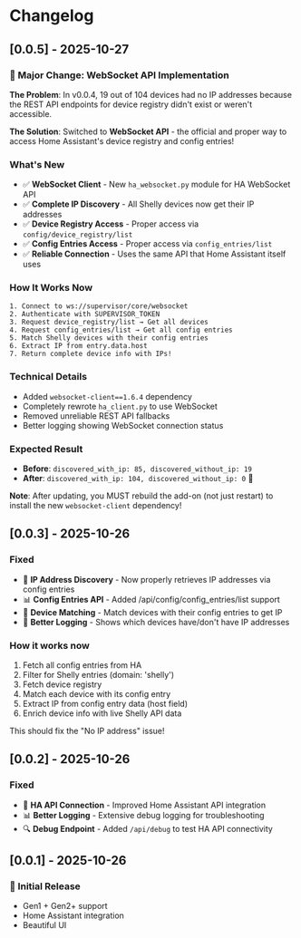 # Changelog

## [0.0.5] - 2025-10-27

### 🚀 Major Change: WebSocket API Implementation

**The Problem**: In v0.0.4, 19 out of 104 devices had no IP addresses because the REST API endpoints for device registry didn't exist or weren't accessible.

**The Solution**: Switched to **WebSocket API** - the official and proper way to access Home Assistant's device registry and config entries!

### What's New
- ✅ **WebSocket Client** - New `ha_websocket.py` module for HA WebSocket API
- ✅ **Complete IP Discovery** - All Shelly devices now get their IP addresses
- ✅ **Device Registry Access** - Proper access via `config/device_registry/list`
- ✅ **Config Entries Access** - Proper access via `config_entries/list`
- ✅ **Reliable Connection** - Uses the same API that Home Assistant itself uses

### How It Works Now
```
1. Connect to ws://supervisor/core/websocket
2. Authenticate with SUPERVISOR_TOKEN
3. Request device_registry/list → Get all devices
4. Request config_entries/list → Get all config entries
5. Match Shelly devices with their config entries
6. Extract IP from entry.data.host
7. Return complete device info with IPs!
```

### Technical Details
- Added `websocket-client==1.6.4` dependency
- Completely rewrote `ha_client.py` to use WebSocket
- Removed unreliable REST API fallbacks
- Better logging showing WebSocket connection status

### Expected Result
- **Before**: `discovered_with_ip: 85, discovered_without_ip: 19`
- **After**: `discovered_with_ip: 104, discovered_without_ip: 0` 🎉

**Note**: After updating, you MUST rebuild the add-on (not just restart) to install the new `websocket-client` dependency!

## [0.0.3] - 2025-10-26

### Fixed
- 🎯 **IP Address Discovery** - Now properly retrieves IP addresses via config entries
- 📊 **Config Entries API** - Added /api/config/config_entries/list support
- 🔗 **Device Matching** - Match devices with their config entries to get IP
- 📝 **Better Logging** - Shows which devices have/don't have IP addresses

### How it works now
1. Fetch all config entries from HA
2. Filter for Shelly entries (domain: 'shelly')
3. Fetch device registry
4. Match each device with its config entry
5. Extract IP from config entry data (host field)
6. Enrich device info with live Shelly API data

This should fix the "No IP address" issue!

## [0.0.2] - 2025-10-26

### Fixed
- 🔧 **HA API Connection** - Improved Home Assistant API integration
- 📊 **Better Logging** - Extensive debug logging for troubleshooting
- 🔍 **Debug Endpoint** - Added `/api/debug` to test HA API connectivity

## [0.0.1] - 2025-10-26

### 🎉 Initial Release
- Gen1 + Gen2+ support
- Home Assistant integration
- Beautiful UI
